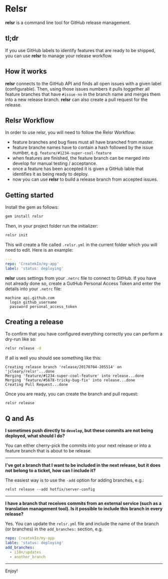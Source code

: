 # Relsr

**relsr** is a command line tool for GitHub release management. 

## tl;dr
If you use GitHub labels to identify features that are ready to be shipped, you can use **relsr** to manage your release workflow.

## How it works
**relsr** connects to the GitHub API and finds all open issues with a given label (configurable). Then, using those issues numbers it pulls toggether all 
feature branches that have `#issue-no` in the branch name and merges them into a new release branch. **relsr** can also create a pull request for the release.


## Relsr Workflow
In order to use relsr, you will need to follow the Relsr Workflow:

- feature branches and bug fixes must all have branched from master.
- feature branche names have to contain a hash followed by the issue number, e.g. `feature/#1234-super-cool-feature`
- when features are finished, the feature branch can be merged into develop for manual testing / acceptance.
- once a feature has been accepted it is given a GitHub lable that identifies it as being ready to deploy.
- now you can use **relsr** to build a release branch from accepted issues.


## Getting started
Install the gem as follows:
```bash
gem install relsr
```

Then, in your project folder run the initializer:
```bash
relsr init
```

This will create a file called `.relsr.yml` in the current folder which you will need to edit. Here is an example:
```yaml
---
repo: 'CreatekIo/my-app'
label: 'status: deploying'
```

**relsr** uses settings from your `.netrc` file to connect to GitHub. If you have not already done so, create a GutHub Personal Access Token and enter the details into your `.netrc` file:
```
machine api.github.com
  login github_username
  password personal_access_token
```
## Creating a release
To confirm that you have configured everything correctly you can perform a dry-run like so:
```bash
relsr release -d
```

If all is well you should see something like this:
```
Creating release branch 'release/20170704-205514' on 'jcleary/relsr'...done
Merging 'feature/#1234-super-cool-feature' into release...done
Merging 'feature/#5678-tricky-bug-fix' into release...done
Creating Pull Request...done
``` 

Once you are ready, you can create the branch and pull request:
```
relsr release
```
## Q and As
**I sometimes push directly to `develop`, but these commits are not being deployed, what should I do?**

You can either cherry-pick the commits into your next release or into a feature branch that is about to be release.

---

**I've got a branch that I want to be included in the next release, but it does not belong to a ticket, how can I include it?**

The easiest way is to use the `-add` option for adding branches, e.g.: 
```
relst release --add hotfix/server-config
```
---
**I have a branch that receives commits from an external service (such as a translation management tool). Is it possible to include this branch in every release?** 

Yes. You can update the `relsr.yml` file and include the name of the branch (or branches) in the `add_branches:` section, e.g.
```yaml
repo: CreatekIo/my-app
lable: 'status: deploying'
add_branches:
  - i18n/updates
  - another_branch
```
---


Enjoy!



